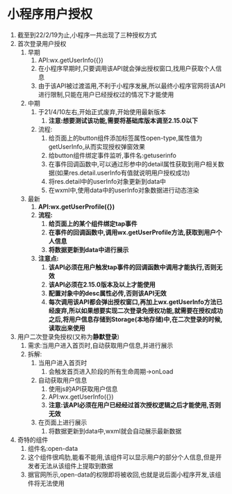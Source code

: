 # 小程序用户授权

1. 截至到22/2/19为止,小程序一共出现了三种授权方式
2. 首次登录用户授权
   1. 早期
      1. API:wx.getUserInfo({})
      2. 在小程序早期时,只要调用该API就会弹出授权窗口,找用户获取个人信息
      3. 由于该API被过渡滥用,不利于小程序发展,所以最终小程序官网将该API进行限制,只能在用户已经授权过的情况下才能使用
   2. 中期
      1. 于21/4/10左右,开始正式废弃,开始使用最新版本
         1. **注意:想要测试该功能,需要将基础库版本调至2.15.0以下**
      2. 流程:
         1. 给页面上的button组件添加标签属性open-type,属性值为getUserInfo,从而实现授权弹窗效果
         2. 给button组件绑定事件监听,事件名:getuserinfo
         3. 在事件回调函数中,可以通过形参中的detail属性获取到用户相关数据(如果res.detail.userInfo有值就说明用户授权成功)
         4. 将res.detail中的userInfo对象更新到data中
         5. 在wxml中,使用data中的userInfo对象数据进行动态渲染
   3. 最新
      1. **API:wx.getUserProfile({})**
      2. **流程:**
         1. **给页面上的某个组件绑定tap事件**
         2. **在事件的回调函数中,调用wx.getUserProfile方法,获取到用户个人信息**
         3. **将数据更新到data中进行展示**
      3. **注意点:**
         1. **该API必须在用户触发tap事件的回调函数中调用才能执行,否则无效**
         2. **该API必须在2.15.0版本及以上才能使用**
         3. **配置对象中的desc属性必传,否则该API无效**
         4. **每次调用该API都会弹出授权窗口,再加上wx.getUserInfo方法已经废弃,所以如果想要实现二次登录免授权功能,就需要在授权成功之后,将用户信息存储到Storage(本地存储)中,在二次登录的时候,读取出来使用**
3. 用户二次登录免授权(又称为**静默登录**)
   1. 需求:当用户进入首页时,自动获取用户信息,并进行展示
   2. 拆解:
      1. 当用户进入首页时
         1. 会触发首页进入阶段的所有生命周期->onLoad
      2. 自动获取用户信息
         1. 使用js的API获取用户信息
         2. API:wx.getUserInfo({})
         3. **注意:该API必须在用户已经经过首次授权逻辑之后才能使用,否则无效**
      3. 在页面上进行展示
         1. 将数据更新到data中,wxml就会自动展示最新数据
4. 奇特的组件
   1. 组件名:open-data
   2. 这个组件很鸡肋,能看不能用,该组件可以显示用户的部分个人信息,但是开发者无法从该组件上提取到数据
   3. 据官网所示,open-data的权限即将被收回,也就是说后面小程序开发,该组件将无法使用